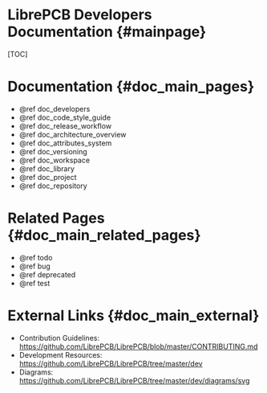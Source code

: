 LibrePCB Developers Documentation {#mainpage}
=============================================

[TOC]

# Documentation {#doc_main_pages}

- @ref doc_developers
- @ref doc_code_style_guide
- @ref doc_release_workflow
- @ref doc_architecture_overview
- @ref doc_attributes_system
- @ref doc_versioning
- @ref doc_workspace
- @ref doc_library
- @ref doc_project
- @ref doc_repository


# Related Pages {#doc_main_related_pages}

- @ref todo
- @ref bug
- @ref deprecated
- @ref test


# External Links {#doc_main_external}

- Contribution Guidelines: https://github.com/LibrePCB/LibrePCB/blob/master/CONTRIBUTING.md
- Development Resources: https://github.com/LibrePCB/LibrePCB/tree/master/dev
- Diagrams: https://github.com/LibrePCB/LibrePCB/tree/master/dev/diagrams/svg

